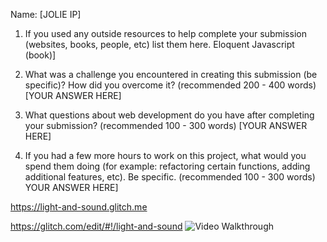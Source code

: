 Name: [JOLIE IP]

1. If you used any outside resources to help complete your submission (websites, books, people, etc) list them here. Eloquent Javascript (book)]

2. What was a challenge you encountered in creating this submission (be specific)? How did you overcome it? (recommended 200 - 400 words) [YOUR ANSWER HERE]

3. What questions about web development do you have after completing your submission? (recommended 100 - 300 words) [YOUR ANSWER HERE]

4. If you had a few more hours to work on this project, what would you spend them doing (for example: refactoring certain functions, adding additional features, etc). Be specific. (recommended 100 - 300 words) YOUR ANSWER HERE]

https://light-and-sound.glitch.me  

https://glitch.com/edit/#!/light-and-sound 
<img src='http://g.recordit.co/Q50x1E5JuJ.gif' title='Video Walkthrough' width='' alt='Video Walkthrough' />

